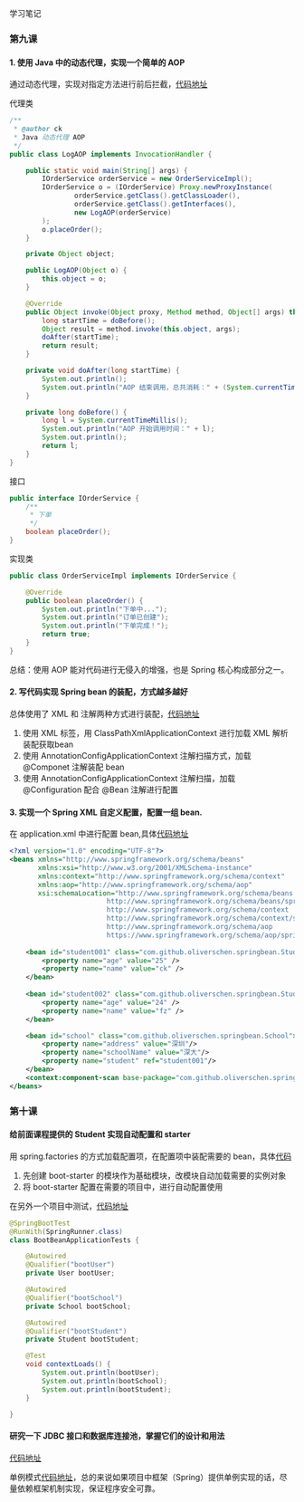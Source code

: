 学习笔记

### 第九课

#### 1. 使用 Java 中的动态代理，实现一个简单的 AOP

通过动态代理，实现对指定方法进行前后拦截，[代码地址](https://github.com/oliverschen/Java-Summarize/tree/main/weeks/Week_05/homework)

代理类	

```java
/**
 * @author ck
 * Java 动态代理 AOP
 */
public class LogAOP implements InvocationHandler {

    public static void main(String[] args) {
        IOrderService orderService = new OrderServiceImpl();
        IOrderService o = (IOrderService) Proxy.newProxyInstance(
                orderService.getClass().getClassLoader(),
                orderService.getClass().getInterfaces(),
                new LogAOP(orderService)
        );
        o.placeOrder();
    }

    private Object object;

    public LogAOP(Object o) {
        this.object = o;
    }

    @Override
    public Object invoke(Object proxy, Method method, Object[] args) throws Throwable {
        long startTime = doBefore();
        Object result = method.invoke(this.object, args);
        doAfter(startTime);
        return result;
    }

    private void doAfter(long startTime) {
        System.out.println();
        System.out.println("AOP 结束调用，总共消耗：" + (System.currentTimeMillis() - startTime) + " ms");
    }

    private long doBefore() {
        long l = System.currentTimeMillis();
        System.out.println("AOP 开始调用时间：" + l);
        System.out.println();
        return l;
    }
}
```

接口

```java
public interface IOrderService {
    /**
     * 下单
     */
    boolean placeOrder();
}
```

实现类

```java
public class OrderServiceImpl implements IOrderService {

    @Override
    public boolean placeOrder() {
        System.out.println("下单中...");
        System.out.println("订单已创建");
        System.out.println("下单完成！");
        return true;
    }
}
```

总结：使用 AOP 能对代码进行无侵入的增强，也是 Spring 核心构成部分之一。

#### 2. 写代码实现 Spring bean 的装配，方式越多越好

总体使用了 XML 和 注解两种方式进行装配，[代码地址](https://github.com/oliverschen/Java-Summarize/tree/main/weeks/Week_05/homework/spring-bean)

1. 使用 XML <beans> 标签，用 ClassPathXmlApplicationContext 进行加载 XML 解析装配获取bean
2. 使用 AnnotationConfigApplicationContext 注解扫描方式，加载 @Componet 注解装配 bean
3. 使用 AnnotationConfigApplicationContext 注解扫描，加载 @Configuration 配合 @Bean 注解进行配置

#### 3. 实现一个 Spring XML 自定义配置，配置一组 bean.

在 application.xml 中进行配置 bean,具体[代码地址](https://github.com/oliverschen/Java-Summarize/tree/main/weeks/Week_05/homework/spring-bean)

```xml
<?xml version="1.0" encoding="UTF-8"?>
<beans xmlns="http://www.springframework.org/schema/beans"
       xmlns:xsi="http://www.w3.org/2001/XMLSchema-instance"
       xmlns:context="http://www.springframework.org/schema/context"
       xmlns:aop="http://www.springframework.org/schema/aop"
       xsi:schemaLocation="http://www.springframework.org/schema/beans
                        http://www.springframework.org/schema/beans/spring-beans-3.2.xsd
                        http://www.springframework.org/schema/context
                        http://www.springframework.org/schema/context/spring-context-3.2.xsd
                        http://www.springframework.org/schema/aop
                        https://www.springframework.org/schema/aop/spring-aop.xsd">
    
    <bean id="student001" class="com.github.oliverschen.springbean.Student">
        <property name="age" value="25" />
        <property name="name" value="ck" />
    </bean>
    
    <bean id="student002" class="com.github.oliverschen.springbean.Student">
        <property name="age" value="24" />
        <property name="name" value="fz" />
    </bean>

    <bean id="school" class="com.github.oliverschen.springbean.School">
        <property name="address" value="深圳"/>
        <property name="schoolName" value="深大"/>
        <property name="student" ref="student001"/>
    </bean>
    <context:component-scan base-package="com.github.oliverschen.springbean" />
</beans>
```

### 第十课

#### 给前面课程提供的 Student 实现自动配置和 starter

用 spring.factories 的方式加载配置项，在配置项中装配需要的 bean，具体[代码](https://github.com/oliverschen/Java-Summarize/tree/main/weeks/Week_05/homework/boot-starter)

1. 先创建 boot-starter 的模块作为基础模块，改模块自动加载需要的实例对象
2. 将 boot-starter 配置在需要的项目中，进行自动配置使用

在另外一个项目中测试，[代码地址](https://github.com/oliverschen/Java-Summarize/tree/main/weeks/Week_05/homework/boot-starter)

```java
@SpringBootTest
@RunWith(SpringRunner.class)
class BootBeanApplicationTests {

    @Autowired
    @Qualifier("bootUser")
    private User bootUser;

    @Autowired
    @Qualifier("bootSchool")
    private School bootSchool;

    @Autowired
    @Qualifier("bootStudent")
    private Student bootStudent;

    @Test
    void contextLoads() {
        System.out.println(bootUser);
        System.out.println(bootSchool);
        System.out.println(bootStudent);
    }

}
```

#### 研究一下 JDBC 接口和数据库连接池，掌握它们的设计和用法

[代码地址](https://github.com/oliverschen/Java-Summarize/tree/main/weeks/Week_05/homework/boot-starter)

单例模式[代码地址](https://github.com/oliverschen/Java-Summarize/tree/main/weeks/Week_05/homework/boot-starter)，总的来说如果项目中框架（Spring）提供单例实现的话，尽量依赖框架机制实现，保证程序安全可靠。



